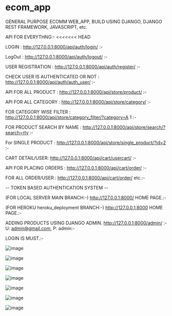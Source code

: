 # ecom_app
GENERAL PURPOSE ECOMM WEB_APP, BUILD USING DJANGO, DJANGO REST FRAMEWORK, JAVASCRIPT, etc.

API FOR EVERYTHNG:- 
<<<<<<< HEAD

LOGIN : http://127.0.0.1:8000/api/auth/login/ :-

LogOut : http://127.0.0.1:8000/api/auth/logout/ :-

USER REGISTRATION : http://127.0.0.1:8000/api/auth/register/ :-

CHECK USER IS AUTHENTICATED OR NOT : http://127.0.0.1:8000/api/auth/auth_user/ :-

API FOR ALL PRODUCT : http://127.0.0.1:8000/api/store/product/ :-

API FOR ALL CATEGORY : http://127.0.0.1:8000/api/store/category/ :-

FOR CATEGORY WISE FILTER : http://127.0.0.1:8000/api/store/category_filter/?category=A 1 :-

FOR PRODUCT SEARCH BY NAME : http://127.0.0.1:8000/api/store/search/?search=rty :-

For SINGLE PRODUCT : http://127.0.0.1:8000/api/store/single_product/?id=2 :-

CART DETAIL/USER: http://127.0.0.1:8000/api/cart/usercart/ :-

API FOR PLACING ORDERS : http://127.0.0.1:8000/api/cart/order/ :-

FOR ALL ORDER/USER : http://127.0.0.1:8000/api/cart/order/ etc.:-

-- TOKEN BASED AUTHENTICATION SYSTEM --


(FOR LOCAL SERVER MAIN BRANCH:-) http://127.0.0.1:8000/ HOME PAGE.:-

(FOR HEROKU heroku_deployment BRANCH:-) http://127.0.0.1:8000 HOME PAGE.:-

ADDING PRODUCTS USING DJANGO ADMIN. http://127.0.0.1:8000/admin/ :- U: admin@gmail.com, P: admin:-

LOGIN IS MUST.:-


![image](https://user-images.githubusercontent.com/49225984/151728735-8112ad2b-60b8-49ab-886c-bcc47968f1fc.png)

![image](https://user-images.githubusercontent.com/49225984/151728758-d9768e0d-8520-437d-a030-3a0d31f97933.png)

![image](https://user-images.githubusercontent.com/49225984/151728795-b39a448e-eca3-494c-83a2-8bdbf316a142.png)

![image](https://user-images.githubusercontent.com/49225984/151728839-75ca81e8-823a-4a6a-b8aa-d2e3da1d2885.png)

![image](https://user-images.githubusercontent.com/49225984/151728870-1bd1f18a-dbf5-4b71-9a4c-14703086fee5.png)

![image](https://user-images.githubusercontent.com/49225984/151729114-ade71ac9-fd8b-43f4-9b01-834b28304037.png)

![image](https://user-images.githubusercontent.com/49225984/151729153-2472c0d2-690a-4e54-9e3e-475c58f2dcba.png)

